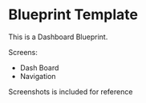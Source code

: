 # Blueprint Template

This is a Dashboard Blueprint.

Screens:
- Dash Board
- Navigation

Screenshots is included for reference
